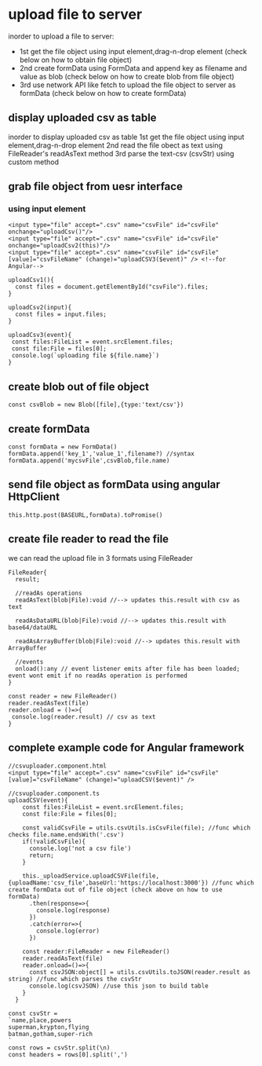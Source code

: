 # upload file to server
inorder to upload a file to server:
  * 1st get the file object using input element,drag-n-drop element (check below on how to obtain file object)
  * 2nd create formData using FormData and append key as filename and value as blob (check below on how to create blob from file object)
  * 3rd use network API like fetch to upload the file object to server as formData (check below on how to create formData)

## display uploaded csv as table
inorder to display uploaded csv as table
1st get the file object using input element,drag-n-drop element
2nd read the file obect as text using FileReader's readAsText method
3rd parse the text-csv (csvStr) using custom method

## grab file object from uesr interface
### using input element
```
<input type="file" accept=".csv" name="csvFile" id="csvFile" onchange="uploadCsv()"/>
<input type="file" accept=".csv" name="csvFile" id="csvFile" onchange="uploadCsv2(this)"/>
<input type="file" accept=".csv" name="csvFile" id="csvFile" [value]="csvFileName" (change)="uploadCSV3($event)" /> <!--for Angular-->
```
```
uploadCsv1(){
  const files = document.getElementById("csvFile").files;  
}

uploadCsv2(input){
  const files = input.files;
}

uploadCsv3(event){
 const files:FileList = event.srcElement.files;
 const file:File = files[0];
 console.log(`uploading file ${file.name}`)
}
```

## create blob out of file object
```
const csvBlob = new Blob([file],{type:'text/csv'})
```

## create formData
```
const formData = new FormData()
formData.append('key_1','value_1',filename?) //syntax
formData.append('mycsvFile',csvBlob,file.name)
```

## send file object as formData using angular HttpClient
```
this.http.post(BASEURL,formData).toPromise()
```

## create file reader to read the file
we can read the upload file in 3 formats using FileReader 
```
FileReader{
  result;

  //readAs operations
  readAsText(blob|File):void //--> updates this.result with csv as text

  readAsDataURL(blob|File):void //--> updates this.result with base64/dataURL

  readAsArrayBuffer(blob|File):void //--> updates this.result with ArrayBuffer

  //events
  onload():any // event listener emits after file has been loaded; event wont emit if no readAs operation is performed
}
```

```
const reader = new FileReader()
reader.readAsText(file)
reader.onload = ()=>{
 console.log(reader.result) // csv as text
}
```

## complete example code for Angular framework
```
//csvuploader.component.html
<input type="file" accept=".csv" name="csvFile" id="csvFile" [value]="csvFileName" (change)="uploadCSV($event)" />
```
```
//csvuploader.component.ts
uploadCSV(event){
    const files:FileList = event.srcElement.files;
    const file:File = files[0];

    const validCsvFile = utils.csvUtils.isCsvFile(file); //func which checks file.name.endsWith('.csv')
    if(!validCsvFile){
      console.log('not a csv file')
      return;
    }

    this._uploadService.uploadCSVFile(file,{uploadName:'csv_file',baseUrl:'https://localhost:3000'}) //func which create formData out of file object (check above on how to use formData)
      .then(response=>{
        console.log(response)
      })
      .catch(error=>{
        console.log(error)
      })
    
    const reader:FileReader = new FileReader()
    reader.readAsText(file)
    reader.onload=()=>{
      const csvJSON:object[] = utils.csvUtils.toJSON(reader.result as string) //func which parses the csvStr
      console.log(csvJSON) //use this json to build table
    }
  }
```

```
const csvStr = 
`name,place,powers
superman,krypton,flying
batman,gotham,super-rich
`
const rows = csvStr.split(\n)
const headers = rows[0].split(',')
```

